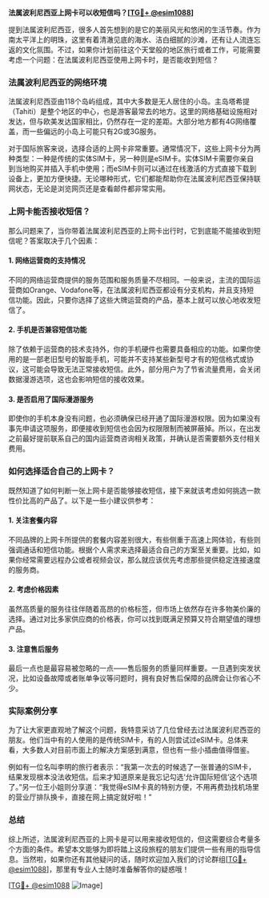 **法属波利尼西亚上网卡可以收短信吗？[[TG💪+ @esim1088](https://t.me/s/esim1088)]**

提到法属波利尼西亚，很多人首先想到的是它的美丽风光和悠闲的生活节奏。作为南太平洋上的明珠，这里有着清澈见底的海水、洁白细腻的沙滩，还有让人流连忘返的文化氛围。不过，如果你计划前往这个天堂般的地区旅行或者工作，可能需要考虑一个问题：在法属波利尼西亚使用上网卡时，是否能收到短信？

### 法属波利尼西亚的网络环境

法属波利尼西亚由118个岛屿组成，其中大多数是无人居住的小岛。主岛塔希提（Tahiti）是整个地区的中心，也是游客最常去的地方。这里的网络基础设施相对发达，但与欧美发达国家相比，仍然存在一定的差距。大部分地方都有4G网络覆盖，而一些偏远的小岛上可能只有2G或3G服务。

对于国际旅客来说，选择合适的上网卡非常重要。通常情况下，这些上网卡分为两种类型：一种是传统的实体SIM卡，另一种则是eSIM卡。实体SIM卡需要你亲自到当地购买并插入手机中使用；而eSIM卡则可以通过在线激活的方式直接下载到设备上，更加方便快捷。无论哪种形式，它们都能帮助你在法属波利尼西亚保持联网状态，无论是浏览网页还是查看邮件都非常实用。

### 上网卡能否接收短信？

那么问题来了，当你带着法属波利尼西亚的上网卡出行时，它到底能不能接收到短信呢？答案取决于几个因素：

#### 1. 网络运营商的支持情况
不同的网络运营商提供的服务范围和服务质量不尽相同。一般来说，主流的国际运营商如Orange、Vodafone等，在法属波利尼西亚都设有分支机构，并且支持短信功能。因此，只要你选择了这些大牌运营商的产品，基本上就可以放心地收发短信了。

#### 2. 手机是否兼容短信功能
除了依赖于运营商的技术支持外，你的手机硬件也需要具备相应的功能。如果你使用的是一部老旧型号的智能手机，可能并不支持某些新型号才有的短信格式或协议，这可能会导致无法正常接收短信。此外，部分用户为了节省流量费用，会关闭数据漫游选项，这也会影响短信的接收效果。

#### 3. 是否启用了国际漫游服务
即使你的手机本身没有问题，也必须确保已经开通了国际漫游权限。因为如果没有事先申请这项服务，即便接收到短信也会因为权限限制而被屏蔽掉。所以，在出发之前最好提前联系自己的国内运营商咨询相关政策，并确认是否需要额外支付相关费用。

### 如何选择适合自己的上网卡？

既然知道了如何判断一张上网卡是否能够接收短信，接下来就该考虑如何挑选一款性价比高的产品了。以下是一些小建议供参考：

#### 1. 关注套餐内容
不同品牌的上网卡所提供的套餐内容差别很大，有些侧重于高速上网体验，有些则强调通话和短信功能。根据个人需求来选择最适合自己的方案至关重要。比如，如果你经常需要远程办公或者视频会议，那么就应该优先考虑那些提供稳定连接速度的服务商。

#### 2. 考虑价格因素
虽然高质量的服务往往伴随着高昂的价格标签，但市场上依然存在许多物美价廉的选择。通过对比多家供应商的价格表，你可以找到既满足预算又符合期望值的理想产品。

#### 3. 注意售后服务
最后一点也是最容易被忽略的一点——售后服务的质量同样重要。一旦遇到突发状况，比如设备故障或者账单争议等问题时，拥有良好售后保障的品牌会让你省心不少。

### 实际案例分享

为了让大家更直观地了解这个问题，我特意采访了几位曾经去过法属波利尼西亚的朋友。他们当中有的人使用的是传统SIM卡，有的人则尝试过eSIM卡。总体来看，大多数人对目前市面上的解决方案感到满意，但也有一些小插曲值得借鉴。

例如有一位名叫李明的旅行者表示：“我第一次去的时候选了一张普通的SIM卡，结果发现根本没法收短信。后来才知道原来是我忘记勾选‘允许国际短信’这个选项了。”另一位王小姐则分享道：“我觉得eSIM卡真的特别方便，不用再费劲找机场里的营业厅排队换卡，直接在网上搞定就好啦！”

### 总结

综上所述，法属波利尼西亚的上网卡是可以用来接收短信的，但这需要综合考量多个方面的条件。希望本文能够为即将踏上这段旅程的朋友们提供一些有用的指导信息。当然啦，如果你还有其他疑问的话，随时欢迎加入我们的讨论群组[[TG💪+ @esim1088](https://t.me/s/esim1088)]，那里有专业人士随时准备解答你的疑惑哦！

[[TG💪+ @esim1088](https://t.me/s/esim1088) ![Image](https://i.postimg.cc/4NQfJmqS/Snipaste-2025-05-13-00-14-12.png)]